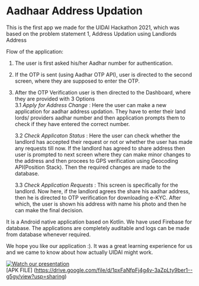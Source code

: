 # Aadhaar Address Updation

This is the first app we made for the UIDAI Hackathon 2021, which was based on the problem statement 1, Address Updation using Landlords Address </br>

Flow of the application:
1. The user is first asked his/her Aadhar number for authentication.</br>
2. If the OTP is sent (using Aadhar OTP API), user is directed to the second screen, where they are supposed to enter the OTP.</br>
3. After the OTP Verification user is then directed to the Dashboard, where they are provided with 3 Options</br>
    3.1 *Apply for Address Change* : Here the user can make a new application for aadhar address updation. They have to 
                                     enter their land lords/ providers aadhar number and then application prompts them
                                     to check if they have entered the correct number.
                                     
    3.2 *Check Applicaton Status* : Here the user can check whether the landlord has accepted their request or not or whether the user has
                                    made any requests till now. If the landlord has agreed to share address then user is prompted to next screen 
                                    where they can make minor changes to the address and then procees to GPS verification using Geocoding API(Position Stack).
                                    Then the required changes are made to the database.
                                    
    3.3 *Check Application Requests* : This screen is specifically for the landlord. Now here, if the landlord agrees the share his aadhar address, then he is directed to 
                                       OTP verification for downloading e-KYC. After which, the user is shown his address with name his photo and then he can make the final decision.
                                       
                           
It is a Android native application based on Kotlin. We have used Firebase for database.
The applications are completely auditable and logs can be made from database whenever required.

We hope you like our application :). It was a great learning experience for us and we came to know about how actually UIDAI might work.

[![Watch our presentation](https://img.youtube.com/vi/Ds3qqZuB36A/default.jpg)](https://youtu.be/Ds3qqZuB36A)</br>
[APK FILE] (https://drive.google.com/file/d/1pxFaNfpFj4g4v-3aZpLty9ber1--g5gy/view?usp=sharing)
